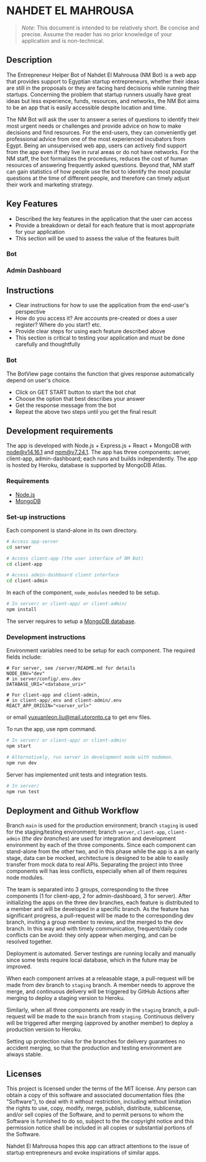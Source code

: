 # NAHDET EL MAHROUSA

> _Note:_ This document is intended to be relatively short. Be concise and precise. Assume the reader has no prior knowledge of your application and is non-technical. 

## Description

The Entrepreneur Helper Bot of Nahdet El Mahrousa (NM Bot) is a web app that provides support to Egyptian startup entrepreneurs, whether their ideas are still in the proposals or they are facing hard decisions while running their startups. Concerning the problem that startup runners usually have great ideas but less experience, funds, resources, and networks, the NM Bot aims to be an app that is easily accessible despite location and time.

The NM Bot will ask the user to answer a series of questions to identify their most urgent needs or challenges and provide advice on how to make decisions and find resources. For the end-users, they can conveniently get professional advice from one of the most experienced incubators from Egypt. Being an unsupervised web app, users can actively find support from the app even if they live in rural areas or do not have networks. For the NM staff, the bot formalizes the procedures, reduces the cost of human resources of answering frequently asked questions. Beyond that, NM staff can gain statistics of how people use the bot to identify the most popular questions at the time of different people, and therefore can timely adjust their work and marketing strategy.

## Key Features

* Described the key features in the application that the user can access
* Provide a breakdown or detail for each feature that is most appropriate for your application
* This section will be used to assess the value of the features built

### Bot

### Admin Dashboard

## Instructions

* Clear instructions for how to use the application from the end-user's perspective
* How do you access it? Are accounts pre-created or does a user register? Where do you start? etc. 
* Provide clear steps for using each feature described above
* This section is critical to testing your application and must be done carefully and thoughtfully

### Bot

The BotView page contains the function that gives response automatically depend on user's choice.

- Click on GET START button to start the bot chat
- Choose the option that best describes your answer
- Get the response message from the bot
- Repeat the above two steps until you get the final result

## Development requirements

The app is developed with Node.js + Express.js + React + MongoDB with node@v14.16.1 and npm@v7.24.1. The app has three components: server, client-app, admin-dashboard; each runs and builds independently. The app is hosted by Heroku, database is supported by MongoDB Atlas.

### Requirements

* [Node.js](https://nodejs.org/en/)
* [MongoDB](https://www.mongodb.com/)

### Set-up instructions

Each component is stand-alone in its own directory.

```sh
# Access app-server
cd server
```

```sh
# Access client-app (the user interface of NM Bot)
cd client-app
```

```sh
# Access admin-dashboard client interface
cd client-admin
```

In each of the component, `node_modules` needed to be setup.

```sh
# In server/ or client-app/ or client-admin/
npm install
```

The server requires to setup a [MongoDB database](https://cloud.mongodb.com/).

### Development instructions

Environment variables need to be setup for each component. The required fields include:

```shell
# For server, see /server/README.md for details
NODE_ENV="dev"
# in server/config/.env.dev
DATABASE_URI="<database_uri>"

# For client-app and client-admin,
# in client-app/.env and client-admin/.env
REACT_APP_ORIGIN="<server_url>"
```

or email yuxuanleon.liu@mail.utoronto.ca to get env files.

To run the app, use npm command.

```sh
# In server/ or client-app/ or client-admin/
npm start

# Alternatively, run server in development mode with nodemon.
npm run dev
```

Server has implemented unit tests and integration tests.

```sh
# In server/
npm run test
```

## Deployment and Github Workflow

Branch `main` is used for the production environment; branch `staging` is used for the staging/testing environment; branch `server`, `client-app`, `client-admin` (*the dev branches*) are used for integration and development environment by each of the three components. Since each component can stand-alone from the other two, and in this phase while the app is a an early stage, data can be mocked, architecture is designed to be able to easily transfer from mock data to real APIs. Separating the project into three components will has less conflicts, especially when all of them requires node modules.

The team is separated into 3 groups, corresponding to the three components (1 for client-app, 2 for admin-dashboard, 3 for server). After initializing the apps on the three dev branches, each feature is distributed to a member and will be developed in a specific branch. As the feature has significant progress, a pull-request will be made to the corresponding dev branch, inviting a group member to review, and the merged to the dev branch. In this way and with timely communication, frequent/daily code conflicts can be avoid: they only appear when merging, and can be resolved together.

Deployment is automated. Server testings are running locally and manually since some tests require local database, which in the future may be improved.

When each component arrives at a releasable stage, a pull-request will be made from dev branch to `staging` branch. A member needs to approve the merge, and continuous delivery will be triggered by GitHub Actions after merging to deploy a staging version to Heroku.

Similarly, when all three components are ready in the `staging` branch, a pull-request will be made to the `main` branch from `staging`. Continuous delivery will be triggered after merging (approved by another member) to deploy a production version to Heroku.

Setting up protection rules for the branches for delivery guarantees no accident merging, so that the production and testing environment are always stable.

## Licenses

This project is licensed under the terms of the MIT license. Any person can obtain a copy of this software and associated documentation files (the "Software"), to deal with it without restriction, including without limitation the rights to use, copy, modify, merge, publish, distribute, sublicense, and/or sell copies of the Software, and to permit persons to whom the Software is furnished to do so, subject to the the copyright notice and this permission notice shall be included in all copies or substantial portions of the Software.

Nahdet El Mahrousa hopes this app can attract attentions to the issue of startup entrepreneurs and evoke inspirations of similar apps.
